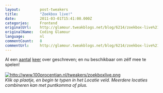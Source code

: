```yaml
---
layout:         post-tweakers
title:          "Zoekbox live!"
date:           2011-03-01T15:41:00.000Z
categories:     Frontend
originalUrl:    http://glamour.tweakblogs.net/blog/6214/zoekbox-live%21.html
originalName:   Coding Glamour
language:       nl
commentCount:   8
commentUrl:     http://glamour.tweakblogs.net/blog/6214/zoekbox-live%21.html#reacties
---
```


   <p class="article">Al een <a href="http://glamour.tweakblogs.net/blog/5780/typfouten-levenshtein-en-burkhard-keller-trees.html"
  rel="external">aantal</a>  <a href="http://glamour.tweakblogs.net/blog/5832/intelligente-suggesties-deel-1-introductie-en-startswith.html"
  rel="external">keer</a> over geschreven; en nu beschikbaar om z&#xE9;lf
  mee te spelen!
  <br>
  <br>
<a href="http://www.funda.nl" rel="external"><img src="http://www.100procentjan.nl/tweakers/zoekboxlive.png" title="http://www.100procentjan.nl/tweakers/zoekboxlive.png" alt="http://www.100procentjan.nl/tweakers/zoekboxlive.png"></a>
  <br>
<i>Klik op plaatje, en begin te typen in het Locatie veld. Meerdere locaties combineren kan met puntkomma of plus.</i>
</p>
   